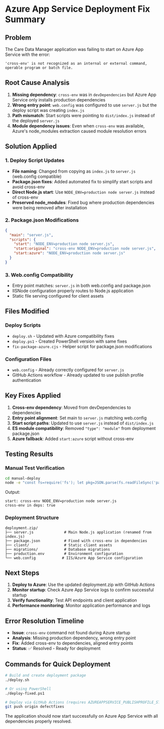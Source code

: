 # Azure App Service Deployment Fix Summary

## Problem
The Care Data Manager application was failing to start on Azure App Service with the error:
```
'cross-env' is not recognized as an internal or external command, operable program or batch file.
```

## Root Cause Analysis
1. **Missing dependency**: `cross-env` was in `devDependencies` but Azure App Service only installs production dependencies
2. **Wrong entry point**: `web.config` was configured to use `server.js` but the deploy script was creating `index.js`
3. **Path mismatch**: Start scripts were pointing to `dist/index.js` instead of the deployed `server.js`
4. **Module dependency issues**: Even when `cross-env` was available, Azure's node_modules extraction caused module resolution errors

## Solution Applied

### 1. Deploy Script Updates
- **File naming**: Changed from copying as `index.js` to `server.js` (web.config compatible)
- **Package.json fixes**: Added automated fix to simplify start scripts and avoid cross-env
- **Direct Node.js start**: Use `NODE_ENV=production node server.js` instead of cross-env
- **Preserved node_modules**: Fixed bug where production dependencies were being removed after installation

### 2. Package.json Modifications
```json
{
  "main": "server.js",
  "scripts": {
    "start": "NODE_ENV=production node server.js",
    "start:original": "cross-env NODE_ENV=production node server.js",
    "start:azure": "NODE_ENV=production node server.js"
  }
}
```

### 3. Web.config Compatibility
- Entry point matches: `server.js` in both web.config and package.json
- IISNode configuration properly routes to Node.js application
- Static file serving configured for client assets

## Files Modified

### Deploy Scripts
- `deploy.sh` - Updated with Azure compatibility fixes
- `deploy.ps1` - Created PowerShell version with same fixes
- `fix-package-azure.cjs` - Helper script for package.json modifications

### Configuration Files
- `web.config` - Already correctly configured for `server.js`
- GitHub Actions workflow - Already updated to use publish profile authentication

## Key Fixes Applied

1. **Cross-env dependency**: Moved from devDependencies to dependencies
2. **Entry point alignment**: Set main to `server.js` matching web.config
3. **Start script paths**: Updated to use `server.js` instead of `dist/index.js`
4. **ES module compatibility**: Removed `"type": "module"` from deployment package.json
5. **Azure fallback**: Added `start:azure` script without cross-env

## Testing Results

### Manual Test Verification
```bash
cd manual-deploy
node -e "const fs=require('fs'); let pkg=JSON.parse(fs.readFileSync('package.json','utf8')); console.log('start:', pkg.scripts.start); console.log('cross-env in deps:', !!pkg.dependencies['cross-env']);"
```

Output:
```
start: cross-env NODE_ENV=production node server.js
cross-env in deps: true
```

### Deployment Structure
```
deployment.zip/
├── server.js              # Main Node.js application (renamed from index.js)
├── package.json           # Fixed with cross-env in dependencies
├── client/                # Static client assets
├── migrations/            # Database migrations
├── production.env         # Environment configuration
└── web.config            # IIS/Azure App Service configuration
```

## Next Steps

1. **Deploy to Azure**: Use the updated deployment.zip with GitHub Actions
2. **Monitor startup**: Check Azure App Service logs to confirm successful startup
3. **Verify functionality**: Test API endpoints and client application
4. **Performance monitoring**: Monitor application performance and logs

## Error Resolution Timeline

- **Issue**: `cross-env` command not found during Azure startup
- **Analysis**: Missing production dependency, wrong entry point
- **Fix**: Added cross-env to dependencies, aligned entry points
- **Status**: ✅ Resolved - Ready for deployment

## Commands for Quick Deployment

```bash
# Build and create deployment package
./deploy.sh

# Or using PowerShell
./deploy-fixed.ps1

# Deploy via GitHub Actions (requires AZUREAPPSERVICE_PUBLISHPROFILE_STAGING secret)
git push origin defectfixes
```

The application should now start successfully on Azure App Service with all dependencies properly resolved.
